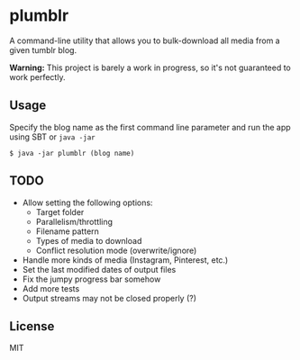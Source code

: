 # plumblr
A command-line utility that allows you to bulk-download all media from a given tumblr blog.

**Warning:** This project is barely a work in progress, so it's not guaranteed to work perfectly.

## Usage
Specify the blog name as the first command line parameter and run the app using SBT or `java -jar`

```
$ java -jar plumblr (blog name)
```

## TODO
- Allow setting the following options:
  - Target folder
  - Parallelism/throttling
  - Filename pattern
  - Types of media to download
  - Conflict resolution mode (overwrite/ignore)
- Handle more kinds of media (Instagram, Pinterest, etc.)
- Set the last modified dates of output files
- Fix the jumpy progress bar somehow
- Add more tests
- Output streams may not be closed properly (?)

## License
MIT
